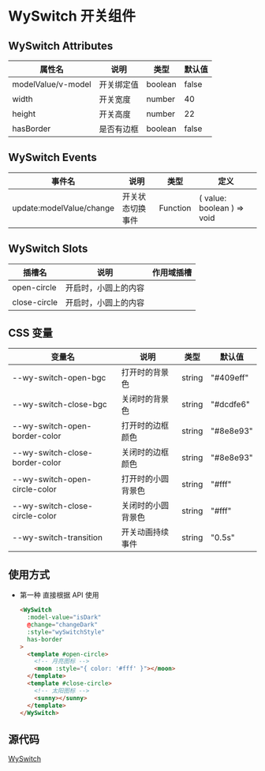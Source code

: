 # WySwitch 开关组件

## WySwitch Attributes

| 属性名        | 说明           | 类型  | 默认值 |
| ------------- | ------------- | ----- | ----- |
| modelValue/v-model | 开关绑定值 | boolean  | false |
| width | 开关宽度 | number  | 40 |
| height | 开关高度 | number  | 22 |
| hasBorder | 是否有边框 | boolean  | false |

## WySwitch Events

| 事件名        | 说明           | 类型  | 定义 |
| ------------- | ------------- | ----- | ----- |
| update:modelValue/change | 开关状态切换事件 | Function  | ( value: boolean ) => void |

## WySwitch Slots

| 插槽名        | 说明           | 作用域插槽 |
| ------------- | ------------- | ------------- |
| open-circle |  开启时，小圆上的内容 |  |
| close-circle |  开启时，小圆上的内容 |  |

## CSS 变量

| 变量名        | 说明           | 类型  | 默认值 |
| ------------- | ------------- | ----- | ----- |
| --wy-switch-open-bgc | 打开时的背景色 | string  | "#409eff" |
| --wy-switch-close-bgc | 关闭时的背景色 | string  | "#dcdfe6" |
| --wy-switch-open-border-color | 打开时的边框颜色 | string  | "#8e8e93" |
| --wy-switch-close-border-color | 关闭时的边框颜色 | string  | "#8e8e93" |
| --wy-switch-open-circle-color | 打开时的小圆背景色 | string  | "#fff" |
| --wy-switch-close-circle-color | 关闭时的小圆背景色 | string  | "#fff" |
| --wy-switch-transition | 开关动画持续事件 | string  | "0.5s" |

## 使用方式

- 第一种 直接根据 API 使用

    ```html
    <WySwitch
      :model-value="isDark"
      @change="changeDark"
      :style="wySwitchStyle"
      has-border
    >
      <template #open-circle>
        <!-- 月亮图标 -->
        <moon :style="{ color: '#fff' }"></moon>
      </template>
      <template #close-circle>
        <!-- 太阳图标 -->
        <sunny></sunny>
      </template>
    </WySwitch>
    ```

## 源代码

[WySwitch](https://gitee.com/little-star227/wy-vue3-vite-basic/blob/master/src/components/WySwitch/index.vue)
